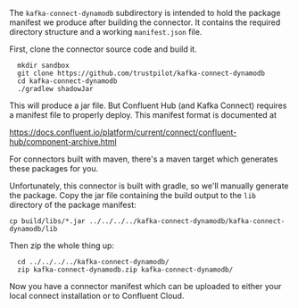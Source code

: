 The `kafka-connect-dynamodb` subdirectory is intended to hold the package manifest we produce
after building the connector. It contains the required directory structure and a working
`manifest.json` file. 

First, clone the connector source code and build it.
```
  mkdir sandbox
  git clone https://github.com/trustpilot/kafka-connect-dynamodb
  cd kafka-connect-dynamodb
  ./gradlew shadowJar
```

This will produce a jar file. But Confluent Hub (and Kafka Connect) requires
a manifest file to properly deploy. This manifest format is documented at

https://docs.confluent.io/platform/current/connect/confluent-hub/component-archive.html

For connectors built with maven, there's a maven target which generates these packages for you.

Unfortunately, this connector is built with gradle, so we'll manually generate
the package. Copy the jar file containing the build output to the 
`lib` directory of the package manifest:

  `cp build/libs/*.jar ../../../../kafka-connect-dynamodb/kafka-connect-dynamodb/lib`

Then zip the whole thing up:

```
  cd ../../../../kafka-connect-dynamodb/
  zip kafka-connect-dynamodb.zip kafka-connect-dynamodb/
```

Now you have a connector manifest which can be uploaded to either your local
connect installation or to Confluent Cloud.
